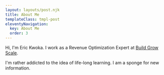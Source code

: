 ```yaml
---
layout: layouts/post.njk
title: About Me
templateClass: tmpl-post
eleventyNavigation:
  key: About Me
  order: 3
---
```


Hi, I'm Eric Kwoka. I work as a Revenue Optimization Expert at [Build Grow Scale](https://buildgrowscale.com).

I'm rather addicted to the idea of life-long learning. I am a sponge for new information.
